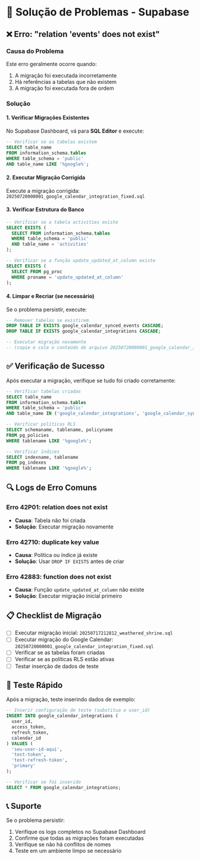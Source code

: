 # 🔧 Solução de Problemas - Supabase

## ❌ Erro: "relation 'events' does not exist"

### **Causa do Problema**
Este erro geralmente ocorre quando:
1. A migração foi executada incorretamente
2. Há referências a tabelas que não existem
3. A migração foi executada fora de ordem

### **Solução**

#### **1. Verificar Migrações Existentes**
No Supabase Dashboard, vá para **SQL Editor** e execute:

```sql
-- Verificar se as tabelas existem
SELECT table_name 
FROM information_schema.tables 
WHERE table_schema = 'public' 
AND table_name LIKE '%google%';
```

#### **2. Executar Migração Corrigida**
Execute a migração corrigida: `20250720000001_google_calendar_integration_fixed.sql`

#### **3. Verificar Estrutura do Banco**
```sql
-- Verificar se a tabela activities existe
SELECT EXISTS (
  SELECT FROM information_schema.tables 
  WHERE table_schema = 'public' 
  AND table_name = 'activities'
);

-- Verificar se a função update_updated_at_column existe
SELECT EXISTS (
  SELECT FROM pg_proc 
  WHERE proname = 'update_updated_at_column'
);
```

#### **4. Limpar e Recriar (se necessário)**
Se o problema persistir, execute:

```sql
-- Remover tabelas se existirem
DROP TABLE IF EXISTS google_calendar_synced_events CASCADE;
DROP TABLE IF EXISTS google_calendar_integrations CASCADE;

-- Executar migração novamente
-- (copie e cole o conteúdo do arquivo 20250720000001_google_calendar_integration_fixed.sql)
```

## ✅ **Verificação de Sucesso**

Após executar a migração, verifique se tudo foi criado corretamente:

```sql
-- Verificar tabelas criadas
SELECT table_name 
FROM information_schema.tables 
WHERE table_schema = 'public' 
AND table_name IN ('google_calendar_integrations', 'google_calendar_synced_events');

-- Verificar políticas RLS
SELECT schemaname, tablename, policyname 
FROM pg_policies 
WHERE tablename LIKE '%google%';

-- Verificar índices
SELECT indexname, tablename 
FROM pg_indexes 
WHERE tablename LIKE '%google%';
```

## 🔍 **Logs de Erro Comuns**

### **Erro 42P01: relation does not exist**
- **Causa**: Tabela não foi criada
- **Solução**: Executar migração novamente

### **Erro 42710: duplicate key value**
- **Causa**: Política ou índice já existe
- **Solução**: Usar `DROP IF EXISTS` antes de criar

### **Erro 42883: function does not exist**
- **Causa**: Função `update_updated_at_column` não existe
- **Solução**: Executar migração inicial primeiro

## 📋 **Checklist de Migração**

- [ ] Executar migração inicial: `20250717212812_weathered_shrine.sql`
- [ ] Executar migração do Google Calendar: `20250720000001_google_calendar_integration_fixed.sql`
- [ ] Verificar se as tabelas foram criadas
- [ ] Verificar se as políticas RLS estão ativas
- [ ] Testar inserção de dados de teste

## 🚀 **Teste Rápido**

Após a migração, teste inserindo dados de exemplo:

```sql
-- Inserir configuração de teste (substitua o user_id)
INSERT INTO google_calendar_integrations (
  user_id, 
  access_token, 
  refresh_token, 
  calendar_id
) VALUES (
  'seu-user-id-aqui',
  'test-token',
  'test-refresh-token',
  'primary'
);

-- Verificar se foi inserido
SELECT * FROM google_calendar_integrations;
```

## 📞 **Suporte**

Se o problema persistir:
1. Verifique os logs completos no Supabase Dashboard
2. Confirme que todas as migrações foram executadas
3. Verifique se não há conflitos de nomes
4. Teste em um ambiente limpo se necessário 